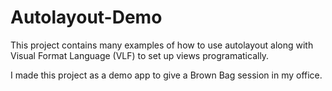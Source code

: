# Autolayout-Demo
This project contains many examples of how to use autolayout along with Visual Format Language (VLF) to set up views programatically.

I made this project as a demo app to give a Brown Bag session in my office.
